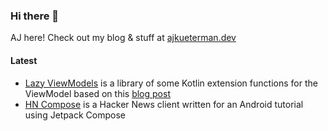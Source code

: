 ### Hi there 👋

AJ here! Check out my blog & stuff at [ajkueterman.dev](https://ajkueterman.dev)

#### Latest
* [Lazy ViewModels](https://github.com/robotsquidward/lazyviewmodels) is a library of some Kotlin extension functions for the ViewModel based on this [blog post](https://ajkueterman.dev/posts/android-viewmodel-manual-dependency-injection-made-easy/)
* [HN Compose](https://github.com/robotsquidward/hn-compose) is a Hacker News client written for an Android tutorial using Jetpack Compose
